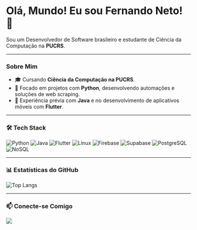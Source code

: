 # Olá, Mundo! Eu sou Fernando Neto! 👋

<p>
  Sou um Desenvolvedor de Software brasileiro e estudante de Ciência da Computação na <strong>PUCRS</strong>.
</p>

---

### Sobre Mim

<ul>
  <li>🎓 Cursando <strong>Ciência da Computação na PUCRS</strong>.</li>
  <li>🐍 Focado em projetos com <strong>Python</strong>, desenvolvendo automações e soluções de web scraping.</li>
  <li>📱 Experiência prévia com <strong>Java</strong> e no desenvolvimento de aplicativos móveis com <strong>Flutter</strong>.</li>
</ul>

---

### 🛠️ Tech Stack

<p>
  <img src="https://img.shields.io/badge/Python-3776AB?style=for-the-badge&logo=python&logoColor=white" alt="Python">
  <img src="https://img.shields.io/badge/Java-ED8B00?style=for-the-badge&logo=openjdk&logoColor=white" alt="Java">
  <img src="https://img.shields.io/badge/Flutter-02569B?style=for-the-badge&logo=flutter&logoColor=white" alt="Flutter">
  <img src="https://img.shields.io/badge/Linux-FCC624?style=for-the-badge&logo=linux&logoColor=black" alt="Linux">
  <img src="https://img.shields.io/badge/Firebase-FFCA28?style=for-the-badge&logo=firebase&logoColor=black" alt="Firebase">
  <img src="https://img.shields.io/badge/Supabase-3ECF8E?style=for-the-badge&logo=supabase&logoColor=white" alt="Supabase">
  <img src="https://img.shields.io/badge/PostgreSQL-4169E1?style=for-the-badge&logo=postgresql&logoColor=white" alt="PostgreSQL">
  <img src="https://img.shields.io/badge/NoSQL-E95420?style=for-the-badge&logo=mongodb&logoColor=white" alt="NoSQL">
</p>

---

### 📊 Estatísticas do GitHub

![Top Langs](https://github-readme-stats.vercel.app/api/top-langs/?username=netozgn&theme=transparent&hide_border=true)

---

### 📫 Conecte-se Comigo

<p>
  <a href="https://www.linkedin.com/in/fernando-cabral-neto-08a795289" target="_blank"><img src="https://img.shields.io/badge/-LinkedIn-%230077B5?style=for-the-badge&logo=linkedin&logoColor=white" target="_blank"></a>
</p>
